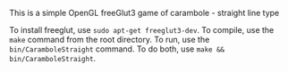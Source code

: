This is a simple OpenGL freeGlut3 game of carambole  - straight line type

To install freeglut, use `sudo apt-get freeglut3-dev`.
To compile, use the `make` command from the root directory.
To run, use the `bin/CaramboleStraight` command.
To do both, use `make && bin/CaramboleStraight`.
